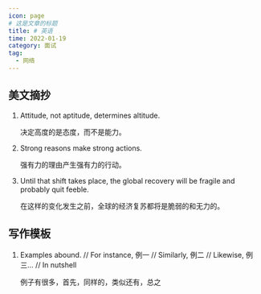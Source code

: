 ```yaml
---
icon: page
# 这是文章的标题
title: # 英语
time: 2022-01-19
category: 面试
tag:
  - 网络
---
```


## 美文摘抄

1. Attitude, not aptitude, determines altitude.

   决定高度的是态度，而不是能力。

2. Strong reasons make strong actions.

   强有力的理由产生强有力的行动。

3. Until that shift takes place, the global recovery will be fragile and probably quit feeble.

   在这样的变化发生之前，全球的经济复苏都将是脆弱的和无力的。

## 写作模板

1. Examples abound. // For instance, 例一 // Similarly, 例二 // Likewise, 例三... // In nutshell

   例子有很多，首先，同样的，类似还有，总之
